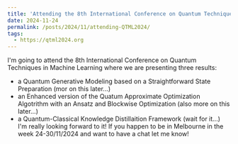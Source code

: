 ```yaml
---
title: 'Attending the 8th International Conference on Quantum Techniques in Machine Learning'
date: 2024-11-24
permalink: /posts/2024/11/attending-QTML2024/
tags:
  - https://qtml2024.org
---
```


I'm going to attend the 8th International Conference on Quantum Techniques in Machine Learning where we are presenting three results:
- a Quantum Generative Modeling based on a Straightforward State Preparation (mor on this later...)
- an Enhanced version of the Quatum Approximate Optimization Algotrithm with an Ansatz and Blockwise Optimization (also more on this later...)
- a Quantum-Classical Knowledge Distillaition Framework (wait for it...)
I'm really looking forward to it! If you happen to be in Melbourne in the week 24-30/11/2024 and want to have a chat let me know!
